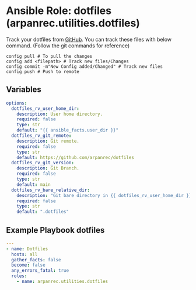 # Ansible Role: dotfiles (arpanrec.utilities.dotfiles)

Track your dotfiles from [GitHub](https://github.com/arpanrecme/dotfiles). You can track these files with below command. (Follow the git commands for reference)

```shell
config pull # To pull the changes
config add <filepath> # Track new files/Changes
config commit -m"New Config added/Changed" # Track new files
config push # Push to remote
```

## Variables

```yaml
options:
  dotfiles_rv_user_home_dir:
    description: User home directory.
    required: false
    type: str
    default: "{{ ansible_facts.user_dir }}"
  dotfiles_rv_git_remote:
    description: Git remote.
    required: false
    type: str
    default: https://github.com/arpanrec/dotfiles
  dotfiles_rv_git_version:
    description: Git Branch.
    required: false
    type: str
    default: main
  dotfiles_rv_bare_relative_dir:
    description: "Git bare directory in {{ dotfiles_rv_user_home_dir }}."
    required: false
    type: str
    default: ".dotfiles"
```

## Example Playbook dotfiles

```yaml
---
- name: Dotfiles
  hosts: all
  gather_facts: false
  become: false
  any_errors_fatal: true
  roles:
    - name: arpanrec.utilities.dotfiles
```
